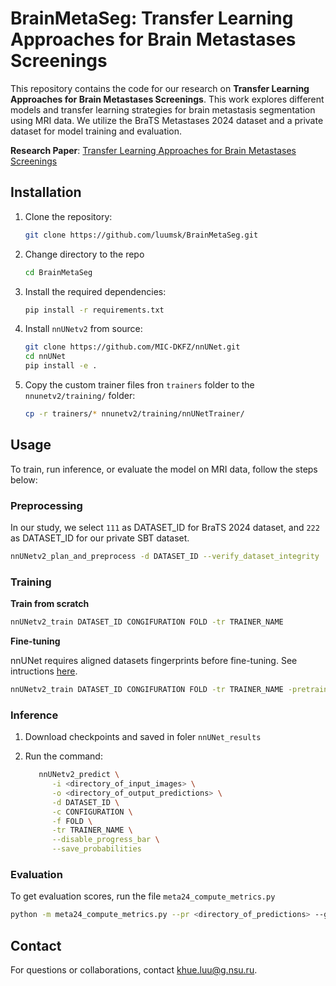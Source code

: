 # BrainMetaSeg: Transfer Learning Approaches for Brain Metastases Screenings

This repository contains the code for our research on **Transfer Learning Approaches for Brain Metastases Screenings**. This work explores different models and transfer learning strategies for brain metastasis segmentation using MRI data. We utilize the BraTS Metastases 2024 dataset and a private dataset for model training and evaluation.

**Research Paper**: [Transfer Learning Approaches for Brain Metastases Screenings](https://www.mdpi.com/2227-9059/12/11/2561)

## Installation

1. Clone the repository:
   ```bash
   git clone https://github.com/luumsk/BrainMetaSeg.git
   ```

2. Change directory to the repo
   ```bash
   cd BrainMetaSeg
   ```

3. Install the required dependencies:
   ```bash
   pip install -r requirements.txt
   ```

4. Install `nnUNetv2` from source:
   ```bash
   git clone https://github.com/MIC-DKFZ/nnUNet.git
   cd nnUNet
   pip install -e .
   ```

5. Copy the custom trainer files fron `trainers` folder to the `nnunetv2/training/` folder:
   ```bash
   cp -r trainers/* nnunetv2/training/nnUNetTrainer/
   ```

## Usage

To train, run inference, or evaluate the model on MRI data, follow the steps below:

### Preprocessing

In our study, we select `111` as DATASET_ID for BraTS 2024 dataset, and `222` as DATASET_ID for our private SBT dataset.

```bash
nnUNetv2_plan_and_preprocess -d DATASET_ID --verify_dataset_integrity
```

### Training

**Train from scratch**

```bash
nnUNetv2_train DATASET_ID CONGIFURATION FOLD -tr TRAINER_NAME
```

**Fine-tuning**

nnUNet requires aligned datasets fingerprints before fine-tuning. See intructions [here](https://github.com/MIC-DKFZ/nnUNet/blob/master/documentation/pretraining_and_finetuning.md).
```bash
nnUNetv2_train DATASET_ID CONGIFURATION FOLD -tr TRAINER_NAME -pretrained_weights <path_to_pretrained_weights>
```

### Inference

1. Download checkpoints and saved in foler `nnUNet_results`
2. Run the command:

   ```bash
      nnUNetv2_predict \
         -i <directory_of_input_images> \
         -o <directory_of_output_predictions> \
         -d DATASET_ID \
         -c CONFIGURATION \
         -f FOLD \
         -tr TRAINER_NAME \
         --disable_progress_bar \
         --save_probabilities
   ```

### Evaluation

To get evaluation scores, run the file `meta24_compute_metrics.py`

```bash
python -m meta24_compute_metrics.py --pr <directory_of_predictions> --gt <directory_of_ground_truths> --out <path_to_output_csv_file>
```

## Contact

For questions or collaborations, contact [khue.luu@g.nsu.ru](mailto:khue.luu@g.nsu.ru).
